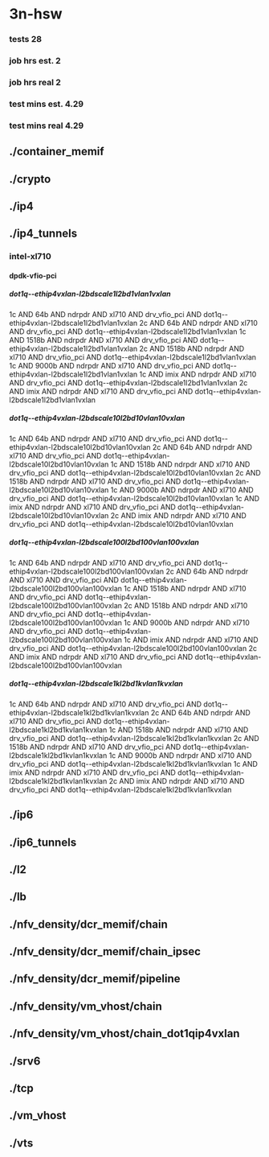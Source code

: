 # 3n-hsw
### tests 28
### job hrs est. 2
### job hrs real 2
### test mins est. 4.29
### test mins real 4.29
## ./container_memif
## ./crypto
## ./ip4
## ./ip4_tunnels
### intel-xl710
#### dpdk-vfio-pci
##### dot1q--ethip4vxlan-l2bdscale1l2bd1vlan1vxlan
1c AND 64b AND ndrpdr AND xl710 AND drv_vfio_pci AND dot1q--ethip4vxlan-l2bdscale1l2bd1vlan1vxlan
2c AND 64b AND ndrpdr AND xl710 AND drv_vfio_pci AND dot1q--ethip4vxlan-l2bdscale1l2bd1vlan1vxlan
1c AND 1518b AND ndrpdr AND xl710 AND drv_vfio_pci AND dot1q--ethip4vxlan-l2bdscale1l2bd1vlan1vxlan
2c AND 1518b AND ndrpdr AND xl710 AND drv_vfio_pci AND dot1q--ethip4vxlan-l2bdscale1l2bd1vlan1vxlan
1c AND 9000b AND ndrpdr AND xl710 AND drv_vfio_pci AND dot1q--ethip4vxlan-l2bdscale1l2bd1vlan1vxlan
1c AND imix AND ndrpdr AND xl710 AND drv_vfio_pci AND dot1q--ethip4vxlan-l2bdscale1l2bd1vlan1vxlan
2c AND imix AND ndrpdr AND xl710 AND drv_vfio_pci AND dot1q--ethip4vxlan-l2bdscale1l2bd1vlan1vxlan
##### dot1q--ethip4vxlan-l2bdscale10l2bd10vlan10vxlan
1c AND 64b AND ndrpdr AND xl710 AND drv_vfio_pci AND dot1q--ethip4vxlan-l2bdscale10l2bd10vlan10vxlan
2c AND 64b AND ndrpdr AND xl710 AND drv_vfio_pci AND dot1q--ethip4vxlan-l2bdscale10l2bd10vlan10vxlan
1c AND 1518b AND ndrpdr AND xl710 AND drv_vfio_pci AND dot1q--ethip4vxlan-l2bdscale10l2bd10vlan10vxlan
2c AND 1518b AND ndrpdr AND xl710 AND drv_vfio_pci AND dot1q--ethip4vxlan-l2bdscale10l2bd10vlan10vxlan
1c AND 9000b AND ndrpdr AND xl710 AND drv_vfio_pci AND dot1q--ethip4vxlan-l2bdscale10l2bd10vlan10vxlan
1c AND imix AND ndrpdr AND xl710 AND drv_vfio_pci AND dot1q--ethip4vxlan-l2bdscale10l2bd10vlan10vxlan
2c AND imix AND ndrpdr AND xl710 AND drv_vfio_pci AND dot1q--ethip4vxlan-l2bdscale10l2bd10vlan10vxlan
##### dot1q--ethip4vxlan-l2bdscale100l2bd100vlan100vxlan
1c AND 64b AND ndrpdr AND xl710 AND drv_vfio_pci AND dot1q--ethip4vxlan-l2bdscale100l2bd100vlan100vxlan
2c AND 64b AND ndrpdr AND xl710 AND drv_vfio_pci AND dot1q--ethip4vxlan-l2bdscale100l2bd100vlan100vxlan
1c AND 1518b AND ndrpdr AND xl710 AND drv_vfio_pci AND dot1q--ethip4vxlan-l2bdscale100l2bd100vlan100vxlan
2c AND 1518b AND ndrpdr AND xl710 AND drv_vfio_pci AND dot1q--ethip4vxlan-l2bdscale100l2bd100vlan100vxlan
1c AND 9000b AND ndrpdr AND xl710 AND drv_vfio_pci AND dot1q--ethip4vxlan-l2bdscale100l2bd100vlan100vxlan
1c AND imix AND ndrpdr AND xl710 AND drv_vfio_pci AND dot1q--ethip4vxlan-l2bdscale100l2bd100vlan100vxlan
2c AND imix AND ndrpdr AND xl710 AND drv_vfio_pci AND dot1q--ethip4vxlan-l2bdscale100l2bd100vlan100vxlan
##### dot1q--ethip4vxlan-l2bdscale1kl2bd1kvlan1kvxlan
1c AND 64b AND ndrpdr AND xl710 AND drv_vfio_pci AND dot1q--ethip4vxlan-l2bdscale1kl2bd1kvlan1kvxlan
2c AND 64b AND ndrpdr AND xl710 AND drv_vfio_pci AND dot1q--ethip4vxlan-l2bdscale1kl2bd1kvlan1kvxlan
1c AND 1518b AND ndrpdr AND xl710 AND drv_vfio_pci AND dot1q--ethip4vxlan-l2bdscale1kl2bd1kvlan1kvxlan
2c AND 1518b AND ndrpdr AND xl710 AND drv_vfio_pci AND dot1q--ethip4vxlan-l2bdscale1kl2bd1kvlan1kvxlan
1c AND 9000b AND ndrpdr AND xl710 AND drv_vfio_pci AND dot1q--ethip4vxlan-l2bdscale1kl2bd1kvlan1kvxlan
1c AND imix AND ndrpdr AND xl710 AND drv_vfio_pci AND dot1q--ethip4vxlan-l2bdscale1kl2bd1kvlan1kvxlan
2c AND imix AND ndrpdr AND xl710 AND drv_vfio_pci AND dot1q--ethip4vxlan-l2bdscale1kl2bd1kvlan1kvxlan
## ./ip6
## ./ip6_tunnels
## ./l2
## ./lb
## ./nfv_density/dcr_memif/chain
## ./nfv_density/dcr_memif/chain_ipsec
## ./nfv_density/dcr_memif/pipeline
## ./nfv_density/vm_vhost/chain
## ./nfv_density/vm_vhost/chain_dot1qip4vxlan
## ./srv6
## ./tcp
## ./vm_vhost
## ./vts
